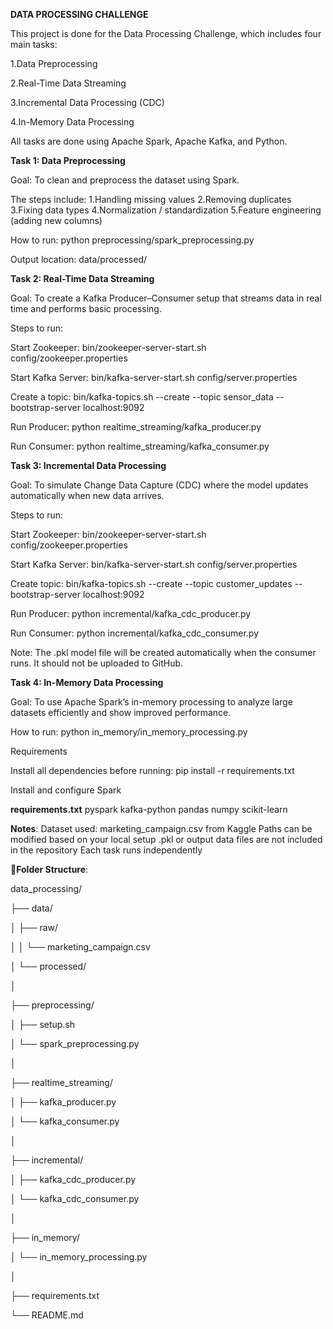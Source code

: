 **DATA PROCESSING CHALLENGE**                                                         

This project is done for the Data Processing Challenge, which includes four main tasks:

1.Data Preprocessing

2.Real-Time Data Streaming

3.Incremental Data Processing (CDC)

4.In-Memory Data Processing

All tasks are done using Apache Spark, Apache Kafka, and Python.

**Task 1: Data Preprocessing** 

Goal:
To clean and preprocess the dataset using Spark.

The steps include:
1.Handling missing values
2.Removing duplicates
3.Fixing data types
4.Normalization / standardization
5.Feature engineering (adding new columns)

How to run:
python preprocessing/spark_preprocessing.py

Output location:
data/processed/

**Task 2: Real-Time Data Streaming** 

Goal:
To create a Kafka Producer–Consumer setup that streams data in real time and performs basic processing.

Steps to run:

Start Zookeeper:
bin/zookeeper-server-start.sh config/zookeeper.properties

Start Kafka Server:
bin/kafka-server-start.sh config/server.properties

Create a topic:
bin/kafka-topics.sh --create --topic sensor_data --bootstrap-server localhost:9092

Run Producer:
python realtime_streaming/kafka_producer.py

Run Consumer:
python realtime_streaming/kafka_consumer.py


**Task 3: Incremental Data Processing** 

Goal:
To simulate Change Data Capture (CDC) where the model updates automatically when new data arrives.

Steps to run:

Start Zookeeper:
bin/zookeeper-server-start.sh config/zookeeper.properties


Start Kafka Server:
bin/kafka-server-start.sh config/server.properties


Create topic:
bin/kafka-topics.sh --create --topic customer_updates --bootstrap-server localhost:9092

Run Producer:
python incremental/kafka_cdc_producer.py

Run Consumer:
python incremental/kafka_cdc_consumer.py

Note:
The .pkl model file will be created automatically when the consumer runs.
It should not be uploaded to GitHub.


**Task 4: In-Memory Data Processing**

Goal:
To use Apache Spark’s in-memory processing to analyze large datasets efficiently and show improved performance.

How to run:
python in_memory/in_memory_processing.py

Requirements

Install all dependencies before running:
pip install -r requirements.txt

Install and configure Spark

**requirements.txt**
pyspark
kafka-python
pandas
numpy
scikit-learn

**Notes**:
Dataset used: marketing_campaign.csv from Kaggle
Paths can be modified based on your local setup
.pkl or output data files are not included in the repository
Each task runs independently

**📁Folder Structure**:

data_processing/

├── data/

│   ├── raw/

│   │   └── marketing_campaign.csv

│   └── processed/

│

├── preprocessing/

│   ├── setup.sh

│   └── spark_preprocessing.py

│

├── realtime_streaming/

│   ├── kafka_producer.py

│   └── kafka_consumer.py

│

├── incremental/

│   ├── kafka_cdc_producer.py

│   └── kafka_cdc_consumer.py

│

├── in_memory/

│   └── in_memory_processing.py

│

├── requirements.txt

└── README.md
